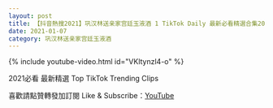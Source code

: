 ```yaml
---
layout: post
title: 【抖音熱搜2021】巩汉林送亲家宫廷玉液酒 1 TikTok Daily 最新必看精選合集2021 01 07
date: 2021-01-07
category: 巩汉林送亲家宫廷玉液酒
---
```


{% include youtube-video.html id="VKltynzl4-o" %}

2021必看 最新精選 Top TikTok Trending Clips

喜歡請點贊轉發加訂閱 Like & Subscribe：[YouTube](https://www.youtube.com/channel/UCAoR7VcanIPd04uEq_GIylA/videos)

